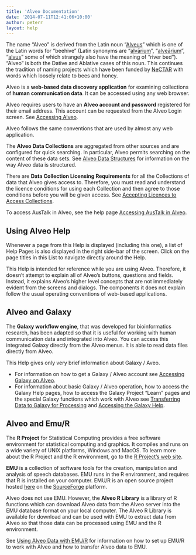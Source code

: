 ```yaml
---
title: 'Alveo Documentation'
date: '2014-07-11T12:41:06+10:00'
author: peterr
layout: help
---
```


The name “Alveo” is derived from the Latin noun “[Alveus](http://en.wiktionary.org/wiki/alveus)” which is one of the Latin words for “beehive” (Latin synonyms are “[alvārium](http://en.wiktionary.org/wiki/alvarium)”, “[alveārium](http://en.wiktionary.org/wiki/alvearium)”, “[alvus](http://en.wiktionary.org/wiki/alvus)” some of which strangely also have the meaning of “river bed”). “Alveo” is both the Dative and Ablative cases of this noun. This continues the tradition of naming projects which have been funded by [NeCTAR](https://nectar.org.au/home "NeCTAR") with words which loosely relate to bees and honey.

Alveo is a **web-based data discovery application** for examining collections of **human communication data**. It can be accessed using any web browser.

Alveo requires users to have an **Alveo account and password** registered for their email address. This account can be requested from the Alveo Login screen. See [Accessing Alveo](/alveo-help/getting-access-to-alveo-and-galaxy/accessing-alveo "Getting Access to the Alveo Web Service").

Alveo follows the same conventions that are used by almost any web application.

The **Alveo Data Collections** are aggregated from other sources and are configured for quick searching. In particular, Alveo permits searching on the content of these data sets. See [Alveo Data Structures](/alveo-help/alveo-data-structures "Alveo Data Structures") for information on the way Alveo data is structured.

There are **Data Collection Licensing Requirements** for all the Collections of data that Alveo gives access to. Therefore, you must read and understand the licence conditions for using each Collection and then agree to those conditions before you will be given access. See [Accepting Licences to Access Collections](/alveo-help/getting-access-to-alveo-and-galaxy/accepting-licences-to-access-collections "Accepting Licences to Access Collections").

To access AusTalk in Alveo, see the help page [Accessing AusTalk in Alveo](/tutorials/accessing-austalk-in-alveo).

## **Using Alveo Help**

Whenever a page from this Help is displayed (including this one), a list of Help Pages is also displayed in the right side-bar of the screen. Click on the page titles in this List to navigate directly around the Help.

This Help is intended for reference while you are using Alveo. Therefore, it doesn’t attempt to explain all of Alveo’s buttons, questions and fields. Instead, it explains Alveo’s higher level concepts that are not immediately evident from the screens and dialogs. The components it does not explain follow the usual operating conventions of web-based applications.

## **Alveo and Galaxy**

The **Galaxy workflow engine**, that was developed for bioinformatics research, has been adapted so that it is useful for working with human communication data and integrated into Alveo. You can access this integrated Galaxy directly from the Alveo menus. It is able to read data files directly from Alveo.

This Help gives only very brief information about Galaxy / Aveo.

- For information on how to get a Galaxy / Alveo account see [Accessing Galaxy on Alveo](/alveo-help/getting-access-to-alveo-and-galaxy/accessing-galaxy-on-alveo "Accessing the Galaxy Web Service **").
- For information about basic Galaxy / Alveo operation, how to access the Galaxy Help pages, how to access the Galaxy Project “Learn” pages and the special Galaxy functions which work with Alveo see [Transferring Data to Galaxy for Processing](/alveo-help/analysing-data/transferring-data-to-galaxy-for-processing "Transferring Data to Galaxy for Processing") and [Accessing the Galaxy Help](/alveo-help/analysing-data/transferring-data-to-galaxy-for-processing/accessing-the-galaxy-help).

## **Alveo and Emu/R**

The **R Project** for Statistical Computing provides a free software environment for statistical computing and graphics. It compiles and runs on a wide variety of UNIX platforms, Windows and MacOS. To learn more about the R Project and the R environment, go to the [R Project’s web site](http://www.r-project.org/).

**EMU** is a collection of software tools for the creation, manipulation and analysis of speech databases. EMU runs in the R environment, and requires that R is installed on your computer. EMU/R is an open source project hosted [here](/ "EMU on SourceForge") on the [SourceForge](http://sourceforge.net "The SourceForge Homepage") platform.

Alveo does not use EMU. However, the **Alveo R Library** is a library of R functions which can download Alveo data from the Alveo server into the EMU database format on your local computer. The Alveo R Library is available for download and can be used with EMU to extract data from Alveo so that those data can be processed using EMU and the R environment.

See [Using Alveo Data with EMU/R](/alveo-help/analysing-data/using-alveo-data-with-emur "Using Alveo Data with Emu/R") for information on how to set up EMU/R to work with Alveo and how to transfer Alveo data to EMU.